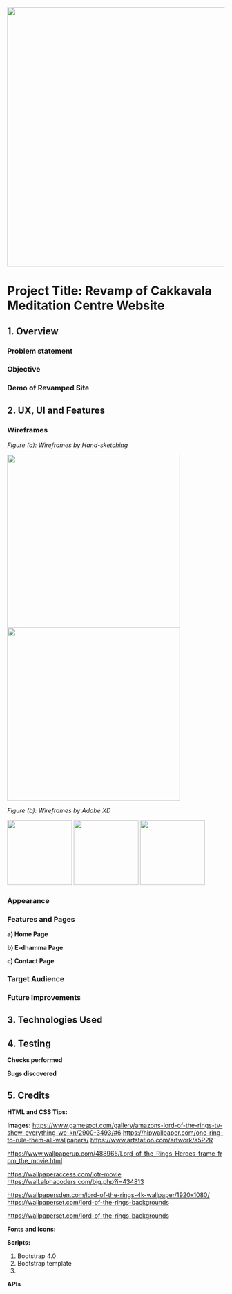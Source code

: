 <img src="images/#.png" width="600" style="margin: 0;">

# Project Title: Revamp of Cakkavala Meditation Centre Website

## 1. Overview


### Problem statement

### Objective

### Demo of Revamped Site

## 2. UX, UI and Features

### Wireframes

*Figure (a): Wireframes by Hand-sketching*

<img src="images/wf-sketch1.jpeg" width="400" style="margin: 0;"> <img src="images/wf-sketch2.jpeg" width="400" style="margin: 0;">

*Figure (b): Wireframes by Adobe XD*

<img src="images/xd1.png" width="150" style="margin: 0;"> <img src="images/xd2.png" width="150" style="margin: 0;"> <img src="images/xd3.png" width="150" style="margin: 0;">

### Appearance

### Features and Pages

__a) Home Page__

__b) E-dhamma Page__

__c) Contact Page__

### Target Audience

### Future Improvements

## 3. Technologies Used

## 4. Testing


__Checks performed__

__Bugs discovered__

## 5. Credits

__HTML and CSS Tips:__

__Images:__
https://www.gamespot.com/gallery/amazons-lord-of-the-rings-tv-show-everything-we-kn/2900-3493/#6
https://hipwallpaper.com/one-ring-to-rule-them-all-wallpapers/
https://www.artstation.com/artwork/a5P2R

https://www.wallpaperup.com/488965/Lord_of_the_Rings_Heroes_frame_from_the_movie.html

https://wallpaperaccess.com/lotr-movie
https://wall.alphacoders.com/big.php?i=434813

https://wallpapersden.com/lord-of-the-rings-4k-wallpaper/1920x1080/
https://wallpaperset.com/lord-of-the-rings-backgrounds

https://wallpaperset.com/lord-of-the-rings-backgrounds


__Fonts and Icons:__

__Scripts:__
1. Bootstrap 4.0
2. Bootstrap template
3.

__APIs__
